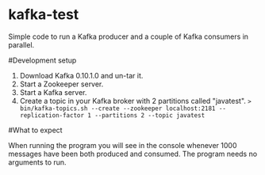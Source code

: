 # kafka-test

Simple code to run a Kafka producer and a couple of Kafka consumers in parallel.

#Development setup

1. Download Kafka 0.10.1.0 and un-tar it.
2. Start a Zookeeper server.
3. Start a Kafka server.
4. Create a topic in your Kafka broker with 2 partitions called "javatest".
``> bin/kafka-topics.sh --create --zookeeper localhost:2181 --replication-factor 1 --partitions 2 --topic javatest``

#What to expect

When running the program you will see in the console whenever 1000 messages have been both produced and consumed.
The program needs no arguments  to run.
